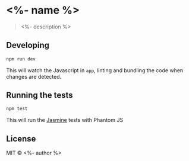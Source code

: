 # <%- name %>

> <%- description %>

## Developing
```bash
npm run dev
```

This will watch the Javascript in `app`, linting and bundling the code when changes are detected.

## Running the tests
```bash
npm test
```

This will run the [Jasmine](https://jasmine.github.io/) tests with Phantom JS

## License
MIT © <%- author %>
